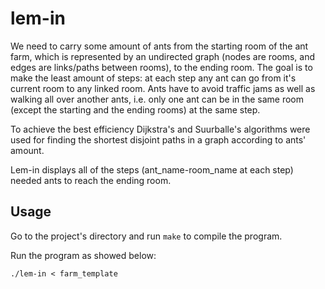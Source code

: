 # lem-in

We need to carry some amount of ants from the starting room of the ant farm, which is represented by an undirected graph (nodes are rooms, and edges are links/paths between rooms), to the ending room.
The goal is to make the least amount of steps: at each step any ant can go from it's current room to any linked room. Ants have to avoid traffic jams as well as walking all over another ants, i.e. only one ant can be in the same room (except the starting and the ending rooms) at the same step.

To achieve the best efficiency Dijkstra's and Suurballe's algorithms were used for finding the shortest disjoint paths in a graph according to ants' amount.

Lem-in displays all of the steps (ant_name-room_name at each step) needed ants to reach the ending room.

## Usage

Go to the project's directory and run ```make``` to compile the program.

Run the program as showed below:

```./lem-in < farm_template```
